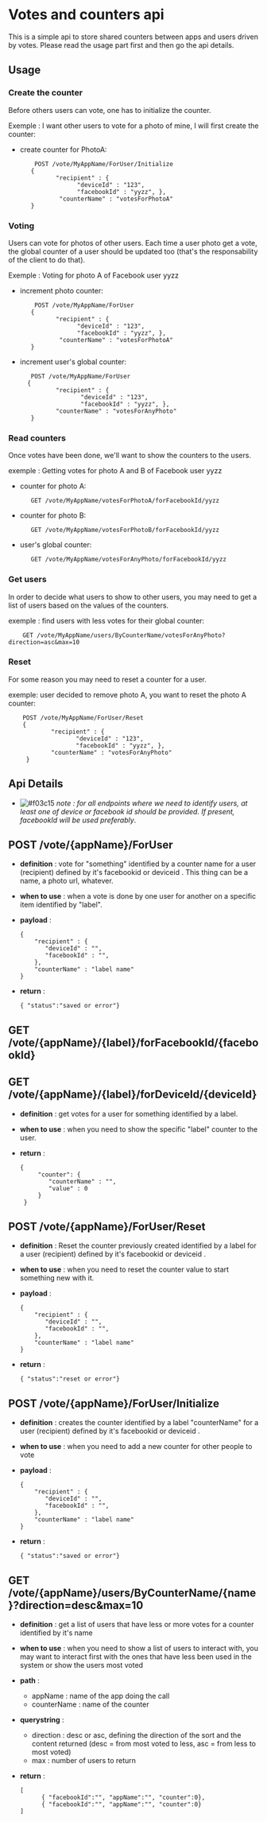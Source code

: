 # Votes and counters api

This is a simple api to store shared counters between apps and users driven by votes.
Please read the usage part first and then go the api details.

## Usage

### Create the counter
Before others users can vote, one has to initialize the counter.

Exemple : I want other users to vote for a photo of mine, I will first create the counter:

- create counter for PhotoA:

          POST /vote/MyAppName/ForUser/Initialize
         { 
                "recipient" : {
                      "deviceId" : "123", 
                      "facebookId" : "yyzz", }, 
                 "counterName" : "votesForPhotoA" 
         }

### Voting
Users can vote for photos of other users. Each time a user photo get a vote, the global counter of a user should be updated too (that's the responsability of the client to do that).

Exemple : Voting for photo A of Facebook user yyzz

- increment photo counter:

          POST /vote/MyAppName/ForUser
         { 
                "recipient" : {
                      "deviceId" : "123", 
                      "facebookId" : "yyzz", }, 
                 "counterName" : "votesForPhotoA" 
         }

- increment user's global counter:

         POST /vote/MyAppName/ForUser
        { 
                "recipient" : { 
                       "deviceId" : "123", 
                       "facebookId" : "yyzz", }, 
                "counterName" : "votesForAnyPhoto" 
         }

### Read counters
Once votes have been done, we'll want to show the counters to the users.

exemple : Getting votes for photo A and B of Facebook user yyzz

- counter for photo A:

         GET /vote/MyAppName/votesForPhotoA/forFacebookId/yyzz

- counter for photo B:

         GET /vote/MyAppName/votesForPhotoB/forFacebookId/yyzz

- user's global counter:

         GET /vote/MyAppName/votesForAnyPhoto/forFacebookId/yyzz


### Get users
In order to decide what users to show to other users, you may need to get a list of users based on the values of the counters.

exemple : find users with less votes for their global counter:

        GET /vote/MyAppName/users/ByCounterName/votesForAnyPhoto?direction=asc&max=10


### Reset
For some reason you may need to reset a counter for a user.

exemple: user decided to remove photo A, you want to reset the photo A counter:

        POST /vote/MyAppName/ForUser/Reset
        { 
                "recipient" : { 
                       "deviceId" : "123", 
                       "facebookId" : "yyzz", }, 
                "counterName" : "votesForAnyPhoto"
         }





## Api Details


* ![#f03c15](https://placehold.it/12/f03c15/000000?text=+) _note : for all endpoints where we need to identify users, at least one of device or facebook id should be provided. If present, facebookId will be used preferably_.

## POST /vote/{appName}/ForUser

* **definition** : vote for "something" identified by a counter name for a user (recipient) defined by it's facebookid or deviceid . This thing can be a name, a photo url, whatever.
* **when to use** : when a vote is done by one user for another on a specific item identified by "label".
* **payload** : 

      { 
          "recipient" : { 
             "deviceId" : "", 
             "facebookId" : "",
          }, 
          "counterName" : "label name"
      }

* **return** : 
      
      { "status":"saved or error"}

## GET /vote/{appName}/{label}/forFacebookId/{facebookId}
## GET /vote/{appName}/{label}/forDeviceId/{deviceId}

* **definition** : get votes for a user for something identified by a label.
* **when to use** : when you need to show the specific "label" counter to the user.

* **return** : 
      
      { 
           "counter": {
              "counterName" : "",
              "value" : 0
           }
       }


## POST /vote/{appName}/ForUser/Reset

* **definition** : Reset the counter previously created identified by a label for a user (recipient) defined by it's facebookid or deviceid . 
* **when to use** : when you need to reset the counter value to start something new with it.
* **payload** : 

      { 
          "recipient" : { 
             "deviceId" : "", 
             "facebookId" : "",
          }, 
          "counterName" : "label name"
      }

* **return** : 
      
      { "status":"reset or error"}


## POST /vote/{appName}/ForUser/Initialize

* **definition** : creates the counter identified by a label "counterName" for a user (recipient) defined by it's facebookid or deviceid . 
* **when to use** : when you need to add a new counter for other people to vote
* **payload** : 

      { 
          "recipient" : { 
             "deviceId" : "", 
             "facebookId" : "",
          }, 
          "counterName" : "label name"
      }

* **return** : 
      
      { "status":"saved or error"}



## GET /vote/{appName}/users/ByCounterName/{name}?direction=desc&max=10

* **definition** : get a list of users that have less or more votes for a counter identified by it's name
* **when to use** : when you need to show a list of users to interact with, you may want  to interact first with the ones that have less been used in the system or show the users most voted
* **path** : 
  * appName : name of the app doing the call
  * counterName : name of the counter 
* **querystring** : 
   * direction : desc or asc, defining the direction of the sort and the content returned (desc = from most voted to less, asc = from less to most voted)
   * max : number of users to return

* **return** : 
      
      [
            { "facebookId":"", "appName":"", "counter":0},
            { "facebookId":"", "appName":"", "counter":0}
      ]

